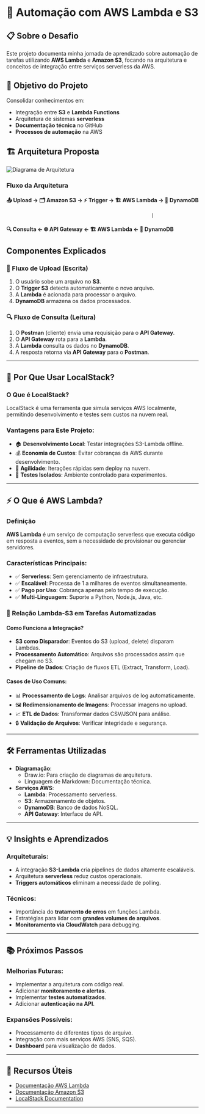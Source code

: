 # 🚀 Automação com AWS Lambda e S3

## 📋 Sobre o Desafio

Este projeto documenta minha jornada de aprendizado sobre automação de tarefas utilizando **AWS Lambda** e **Amazon S3**, focando na arquitetura e conceitos de integração entre serviços serverless da AWS.

## 🎯 Objetivo do Projeto

Consolidar conhecimentos em:

- Integração entre **S3** e **Lambda Functions**
- Arquitetura de sistemas **serverless**
- **Documentação técnica** no GitHub
- **Processos de automação** na AWS

## 🏗️ Arquitetura Proposta

![Diagrama de Arquitetura](https://lambda5.jpg)

### Fluxo da Arquitetura

#### 📤 Upload → 🗂️ **Amazon S3** → ⚡ **Trigger** → 🏗️ **AWS Lambda** → 💾 **DynamoDB**
                                                         |
#### 🔍 Consulta ← 🌐 **API Gateway** ← 🏗️ **AWS Lambda** ← 💾 **DynamoDB**

## Componentes Explicados

### 🔄 Fluxo de Upload (Escrita)

1. O usuário sobe um arquivo no **S3**.
2. O **Trigger S3** detecta automaticamente o novo arquivo.
3. A **Lambda** é acionada para processar o arquivo.
4. **DynamoDB** armazena os dados processados.

### 🔍 Fluxo de Consulta (Leitura)

1. O **Postman** (cliente) envia uma requisição para o **API Gateway**.
2. O **API Gateway** rota para a **Lambda**.
3. A **Lambda** consulta os dados no **DynamoDB**.
4. A resposta retorna via **API Gateway** para o **Postman**.

---

## 🤔 Por Que Usar LocalStack?

### O Que é LocalStack?
LocalStack é uma ferramenta que simula serviços AWS localmente, permitindo desenvolvimento e testes sem custos na nuvem real.

### Vantagens para Este Projeto:

- 🏠 **Desenvolvimento Local**: Testar integrações S3-Lambda offline.
- 💰 **Economia de Custos**: Evitar cobranças da AWS durante desenvolvimento.
- 🚀 **Agilidade**: Iterações rápidas sem deploy na nuvem.
- 🧪 **Testes Isolados**: Ambiente controlado para experimentos.

---

## ⚡ O Que é AWS Lambda?

### Definição
**AWS Lambda** é um serviço de computação serverless que executa código em resposta a eventos, sem a necessidade de provisionar ou gerenciar servidores.

### Características Principais:

- ✅ **Serverless**: Sem gerenciamento de infraestrutura.
- ✅ **Escalável**: Processa de 1 a milhares de eventos simultaneamente.
- ✅ **Pago por Uso**: Cobrança apenas pelo tempo de execução.
- ✅ **Multi-Linguagem**: Suporte a Python, Node.js, Java, etc.

### 🔗 Relação Lambda-S3 em Tarefas Automatizadas

#### Como Funciona a Integração?
- **S3 como Disparador**: Eventos do S3 (upload, delete) disparam Lambdas.
- **Processamento Automático**: Arquivos são processados assim que chegam no S3.
- **Pipeline de Dados**: Criação de fluxos ETL (Extract, Transform, Load).

#### Casos de Uso Comuns:
- 📊 **Processamento de Logs**: Analisar arquivos de log automaticamente.
- 🖼 **Redimensionamento de Imagens**: Processar imagens no upload.
- 📈 **ETL de Dados**: Transformar dados CSV/JSON para análise.
- 🔒 **Validação de Arquivos**: Verificar integridade e segurança.

---

## 🛠️ Ferramentas Utilizadas

- **Diagramação**:
  - Draw.io: Para criação de diagramas de arquitetura.
  - Linguagem de Markdown: Documentação técnica.
- **Serviços AWS**:
  - **Lambda**: Processamento serverless.
  - **S3**: Armazenamento de objetos.
  - **DynamoDB**: Banco de dados NoSQL.
  - **API Gateway**: Interface de API.

---

## 💡 Insights e Aprendizados

### Arquiteturais:
- A integração **S3-Lambda** cria pipelines de dados altamente escaláveis.
- Arquitetura **serverless** reduz custos operacionais.
- **Triggers automáticos** eliminam a necessidade de polling.

### Técnicos:
- Importância do **tratamento de erros** em funções Lambda.
- Estratégias para lidar com **grandes volumes de arquivos**.
- **Monitoramento via CloudWatch** para debugging.

---

## 📚 Próximos Passos

### Melhorias Futuras:
- Implementar a arquitetura com código real.
- Adicionar **monitoramento e alertas**.
- Implementar **testes automatizados**.
- Adicionar **autenticação na API**.

### Expansões Possíveis:
- Processamento de diferentes tipos de arquivo.
- Integração com mais serviços AWS (SNS, SQS).
- **Dashboard** para visualização de dados.

---

## 🔗 Recursos Úteis

- [Documentação AWS Lambda](https://aws.amazon.com/lambda/)
- [Documentação Amazon S3](https://aws.amazon.com/s3/)
- [LocalStack Documentation](https://docs.localstack.cloud/)

---

